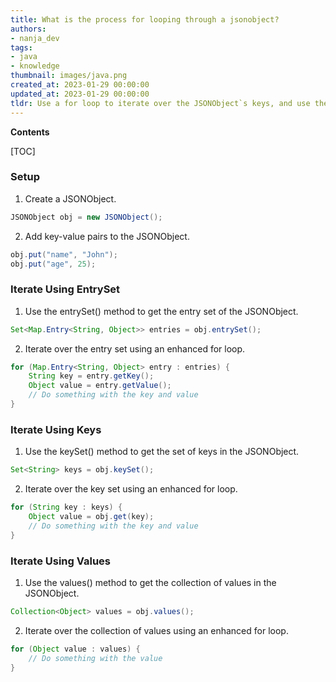 ```yaml
---
title: What is the process for looping through a jsonobject?
authors:
- nanja_dev
tags:
- java
- knowledge
thumbnail: images/java.png
created_at: 2023-01-29 00:00:00
updated_at: 2023-01-29 00:00:00
tldr: Use a for loop to iterate over the JSONObject`s keys, and use the get() method to access the associated values.
---
```


**Contents**

[TOC]

### Setup

1. Create a JSONObject.

```java
JSONObject obj = new JSONObject();
```

2. Add key-value pairs to the JSONObject.

```java
obj.put("name", "John");
obj.put("age", 25);
```

### Iterate Using EntrySet

1. Use the entrySet() method to get the entry set of the JSONObject.

```java
Set<Map.Entry<String, Object>> entries = obj.entrySet();
```

2. Iterate over the entry set using an enhanced for loop.

```java
for (Map.Entry<String, Object> entry : entries) {
    String key = entry.getKey();
    Object value = entry.getValue();
    // Do something with the key and value
}
```

### Iterate Using Keys

1. Use the keySet() method to get the set of keys in the JSONObject.

```java
Set<String> keys = obj.keySet();
```

2. Iterate over the key set using an enhanced for loop.

```java
for (String key : keys) {
    Object value = obj.get(key);
    // Do something with the key and value
}
```

### Iterate Using Values

1. Use the values() method to get the collection of values in the JSONObject.

```java
Collection<Object> values = obj.values();
```

2. Iterate over the collection of values using an enhanced for loop.

```java
for (Object value : values) {
    // Do something with the value
}
```
